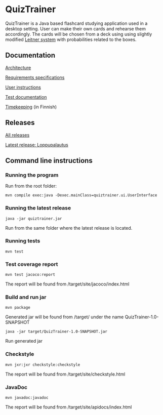 # QuizTrainer

QuizTrainer is a Java based flashcard studying application used in a desktop setting. User can make their own cards and rehearse them accordingly. The cards will be chosen from a deck using using slightly modified [Leitner system](https://en.wikipedia.org/wiki/Leitner_system) with probabilities related to the boxes.

## Documentation
[Architecture](https://github.com/tommise/ot-harjoitustyo/blob/master/documentation/architecture.md)

[Requirements specifications](https://github.com/tommise/ot-harjoitustyo/blob/master/documentation/requirements_specifications.md)

[User instructions](https://github.com/tommise/ot-harjoitustyo/blob/master/documentation/user_instructions.md)

[Test documentation](https://github.com/tommise/ot-harjoitustyo/blob/master/documentation/test_documentation.md)

[Timekeeping](https://github.com/tommise/ot-harjoitustyo/blob/master/documentation/tuntikirjanpito.md) (in Finnish)

## Releases

[All releases](https://github.com/tommise/ot-harjoitustyo/releases/)

[Latest release: Loppupalautus](https://github.com/tommise/ot-harjoitustyo/releases/tag/loppupalautus)

## Command line instructions

### Running the program
Run from the root folder:
```
mvn compile exec:java -Dexec.mainClass=quiztrainer.ui.UserInterface
```
### Running the latest release
```
java -jar quiztrainer.jar
```
Run from the same folder where the latest release is located.
### Running tests
```
mvn test
```
### Test coverage report
```
mvn test jacoco:report
```
The report will be found from /target/site/jacoco/index.html
### Build and run jar
```
mvn package
```
Generated jar will be found from /target/ under the name QuizTrainer-1.0-SNAPSHOT

```
java -jar target/QuizTrainer-1.0-SNAPSHOT.jar
```
Run generated jar
### Checkstyle
```
mvn jxr:jxr checkstyle:checkstyle
```
The report will be found from /target/site/checkstyle.html
### JavaDoc
```
mvn javadoc:javadoc
```
The report will be found from /target/site/apidocs/index.html

